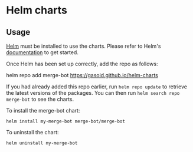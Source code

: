 # Helm charts

## Usage

[Helm](https://helm.sh) must be installed to use the charts.  Please refer to
Helm's [documentation](https://helm.sh/docs) to get started.

Once Helm has been set up correctly, add the repo as follows:

  helm repo add merge-bot https://gasoid.github.io/helm-charts

If you had already added this repo earlier, run `helm repo update` to retrieve
the latest versions of the packages.  You can then run `helm search repo
merge-bot` to see the charts.

To install the merge-bot chart:

    helm install my-merge-bot merge-bot/merge-bot

To uninstall the chart:

    helm uninstall my-merge-bot
